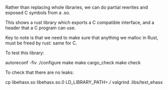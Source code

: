 
Rather than replacing whole libraries, we can do partial rewrites and exposed
C symbols from a .so.

This shows a rust library which exports a C compatible interface, and a header
that a C program can use.

Key to note is that we need to make sure that anything we malloc in Rust, must
be freed by rust: same for C.

To test this library:

autoreconf -fiv
./configure
make
make cargo_check
make check

To check that there are no leaks:

cp libehasx.so libehasx.so.0
LD_LIBRARY_PATH=./ valgrind .libs/test_ehasx



